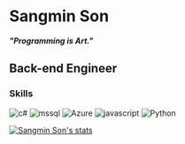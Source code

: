 # Sangmin Son
***"Programming is Art."***

## Back-end Engineer
### Skills

![c#](https://img.shields.io/badge/-C%23-239120?style=for-the-badge&logo=Csharp&logoColor=white) ![mssql](https://img.shields.io/badge/-MSSQL-CC2927?style=for-the-badge&logo=MicrosoftSQLServer&logoColor=white) ![Azure](https://img.shields.io/badge/-Azure-0078D4?style=for-the-badge&logo=MicrosoftAzure&logoColor=white) ![javascript](https://img.shields.io/badge/-Javascript-F7DF1E?style=for-the-badge&logo=javascript&logoColor=white) ![Python](https://img.shields.io/badge/-Python-3776AB?style=for-the-badge&logo=Python&logoColor=white)

[![Sangmin Son's stats](https://github-readme-stats.vercel.app/api?username=handsupmin&count_private=true&theme=discord_old_blurple&hide_border=true)](https://github.com/anuraghazra/github-readme-stats)
